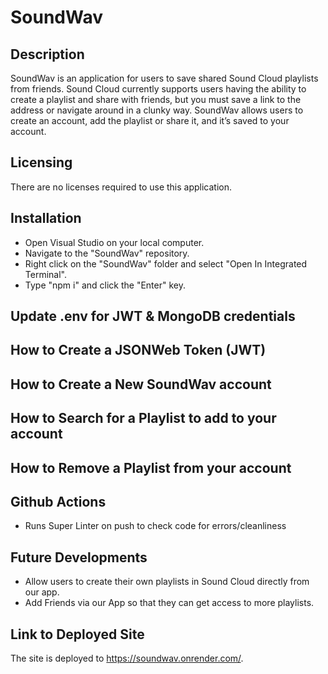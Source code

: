 # SoundWav

## Description
SoundWav is an application for users to save shared Sound Cloud playlists from friends. Sound Cloud currently supports users having the ability to create a playlist and share with friends, but you must save a link to the address or navigate around in a clunky way. SoundWav allows users to create an account, add the playlist or share it, and it’s saved to your account.

## Licensing
There are no licenses required to use this application.

## Installation
- Open Visual Studio on your local computer.
- Navigate to the "SoundWav" repository.
- Right click on the "SoundWav" folder and select "Open In Integrated Terminal".
- Type "npm i" and click the "Enter" key.

## Update .env for JWT & MongoDB credentials

## How to Create a JSONWeb Token (JWT)

## How to Create a New SoundWav account

## How to Search for a Playlist to add to your account

## How to Remove a Playlist from your account

## Github Actions
- Runs Super Linter on push to check code for errors/cleanliness

## Future Developments
-	Allow users to create their own playlists in Sound Cloud directly from our app.
-	Add Friends via our App so that they can get access to more playlists.

## Link to Deployed Site
The site is deployed to https://soundwav.onrender.com/.
